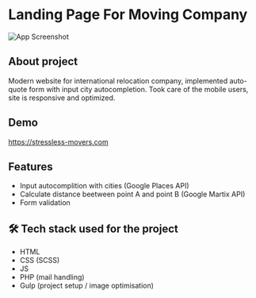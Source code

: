 # Landing Page For Moving Company

![App Screenshot](https://stressless-movers.com/dist/img/readmeimg.png)

## About project

Modern website for international relocation company, implemented auto-quote form with input city autocompletion. Took care of the mobile users, site is responsive and optimized.

## Demo

https://stressless-movers.com

## Features

- Input autocomplition with cities (Google Places API)
- Calculate distance beetween point A and point B (Google Martix API)
- Form validation

## 🛠 Tech stack used for the project

- HTML
- CSS (SCSS)
- JS
- PHP (mail handling)
- Gulp (project setup / image optimisation)
